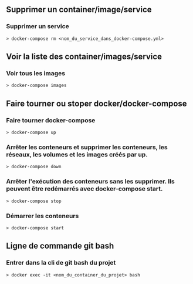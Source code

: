 
## Supprimer un container/image/service

### Supprimer un service

    > docker-compose rm <nom_du_service_dans_docker-compose.yml>








## Voir la liste des container/images/service

### Voir tous les images 

    > docker-compose images








## Faire tourner ou stoper docker/docker-compose

### Faire tourner docker-compose

    > docker-compose up

### Arrêter les conteneurs et supprimer les conteneurs, les réseaux, les volumes et les images créés par up.

    > docker-compose down

### Arrêter l'exécution des conteneurs sans les supprimer. Ils peuvent être redémarrés avec docker-compose start.

    > docker-compose stop

### Démarrer les conteneurs

    > docker-compose start








## Ligne de commande git bash

### Entrer dans la cli de git bash du projet

    > docker exec -it <nom_du_container_du_projet> bash

